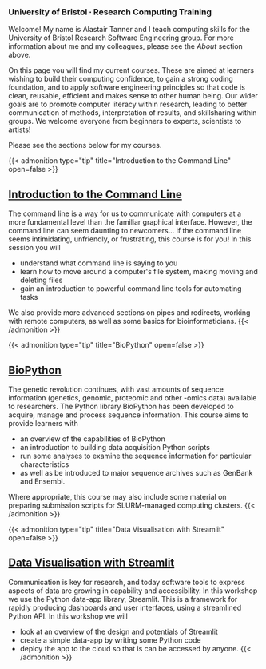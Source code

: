 ### University of Bristol ∙ Research Computing Training

Welcome! My name is Alastair Tanner and I teach computing skills for the University of Bristol Research Software Engineering group. For more information about me and my colleagues, please see the _About_ section above.

On this page you will find my current courses. These are aimed at learners wishing to build their computing confidence, to gain a strong coding foundation, and to apply software engineering principles so that code is clean, reusable, efficient and makes sense to other human being. Our wider goals are to promote computer literacy within research, leading to better communication of methods, interpretation of results, and skillsharing within groups. We welcome everyone from beginners to experts, scientists to artists!

Please see the sections below for my courses.

{{< admonition type="tip" title="Introduction to the Command Line" open=false >}}
## [<i class="fa fa-dollar-sign"></i><i class="fa fa-chevron-right"></i> Introduction to the Command Line](https://alleetanner.github.io/intro-to-command-line/)
The command line is a way for us to communicate with computers at a more fundamental level than the familiar graphical interface. However, the command line can seem daunting to newcomers... if the command line seems intimidating, unfriendly, or frustrating, this course is for you! In this session you will
- understand what command line is saying to you
- learn how to move around a computer's file system, making moving and deleting files
- gain an introduction to powerful command line tools for automating tasks

We also provide more advanced sections on pipes and redirects, working with remote computers, as well as some basics for bioinformaticians.
{{< /admonition >}}


{{< admonition type="tip" title="BioPython" open=false >}}
## [<i class="fa-solid fa-dna"></i><i class="fa-brands fa-python"></i> BioPython](https://alleetanner.github.io/biopython/)
The genetic revolution continues, with vast amounts of sequence information (genetics, genomic, proteomic and other -omics data) available to researchers. The Python library BioPython has been developed to acquire, manage and process sequence information. This course aims to provide learners with 
- an overview of the capabilities of BioPython
- an introduction to building data acquisition Python scripts
- run some analyses to examine the sequence information for particular characteristics
- as well as be introduced to major sequence archives such as GenBank and Ensembl.

Where appropriate, this course may also include some material on preparing submission scripts for SLURM-managed computing clusters.
{{< /admonition >}}

{{< admonition type="tip" title="Data Visualisation with Streamlit" open=false >}}
## [<i class="fa-solid fa-cube"></i><i class="fa-brands fa-python"></i> Data Visualisation with Streamlit](https://alleetanner.github.io/data-vis-with-streamlit/)
Communication is key for research, and today software tools to express aspects of data are growing in capability and accessibility. In this workshop we use the Python data-app library, Streamlit. This is a framework for rapidly producing dashboards and user interfaces, using a streamlined Python API. In this workshop we will
- look at an overview of the design and potentials of Streamlit
- create a simple data-app by writing some Python code
- deploy the app to the cloud so that is can be accessed by anyone.
{{< /admonition >}}

